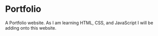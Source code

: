 # Portfolio
A Portfolio website. As I am learning HTML, CSS, and JavaScript I will be adding onto this website.
